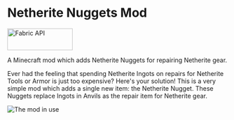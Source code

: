 # Netherite Nuggets Mod

  <a href="https://www.curseforge.com/minecraft/mc-mods/fabric-api"><img src="https://i.imgur.com/Ol1Tcf8.png" width="149" height="50" title="Fabric API" alt="Fabric API"></a>

A Minecraft mod which adds Netherite Nuggets for repairing Netherite gear.

Ever had the feeling that spending Netherite Ingots on repairs for Netherite Tools or Armor is just too expensive? Here's your solution! This is a very simple mod which adds a single new item: the Netherite Nugget. These Nuggets replace Ingots in Anvils as the repair item for Netherite gear. 

![The mod in use](https://i.imgur.com/sAKGn2s.png)
